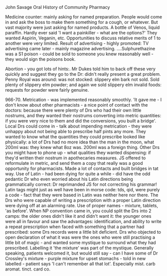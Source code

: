  John Savage
 Oral History of Community Pharmacy

Medicine counter: mainly asking for named preparation. People would come in and ask the boss to make them something for a cough, or whatever. But vast majority were just asking for named products. A bottle of Venos, liquid paraffin. Hardly ever said 'I want a painkiller - what are the options?' They wanted Aspirin, Veganin, etc. Opportunities to discuss relative merits of 1 to another were very limited. Result of advertising - highly promoted: TV advertising came later - mainly magazine advertising.  ....Sulphurethazine was a S1 poison - could be sold to someone you knew reasonably well - they would sign the poisons book. 

Abortion - you got lots of hints:. Mr Dukes told him to back off these very quickly and suggest they go to the Dr: didn't really present a great problem. Penny Royal was around: was not stocked: slippery elm bark not sold. Sold plenty of slippery elm powder; and again we sold slippery elm invalid foods: requests for powder were fairly genuine. 

966-70. Metrication - was implemented reasonably smoothly. 'It gave me - I don't know about other pharmacists - a nice point of contact with the doctors: because there were plenty of Drs who had their own little nostrums, and they wanted their nostrums converting into metric quantities: if you were very nice to them and did the conversions, you built a bridge'. Local Drs could come in - talk about impending metrication - they were unhappy about not being able to prescribe half pints any more. They wanted to know what the quantities they could prescribe looked like physically: a lot of Drs had no more idea than the man in the moon, what 200ml was: they knew what 8oz was. 200ml was a foreign thing. Other Drs you might have to phone up - what qualities they wanted dispensing: if they'd written their nostrum in apothecaries measures. JS offered to reformulate in metric, and send them a copy that really was a good opportunity for pharmacists. Made a lot of contacts and built bridges in tat way. Use of Latin - had been dying for quite a while - did have the odd pedantic Dr who even worried about his Latin directions being grammatically correct: Dr reprimanded JS for not correcting his grammar! Latin tags might just as well have been in morse code: tds, qid, were purely a code - fact that they were based in Latin was neither here nor there. The Drs who were capable of writing a prescription with a proper Latin direction were dying off at an alarming rate. Use of proper names - mixture, tablets, 'as before'. When NP convention came in, you could split the Drs into 2 camps: the older ones didn't like it and didn't want it: the younger ones were all in favour and saw the advantages: identification, and ability to write a repeat prescription when faced with something that a partner had prescribed: some Drs records were a little bit deficient. Drs who objected to open declaration of what it was were the ones who were still practising a little bit of magic - and wanted some mystique to surround what they had prescribed. Labelling it 'the mixture' was part of the mystique. Generally speaking, patients welcomed it, but would still say - can I have some of Dr Crossley's mixture - purple mixture for upset stomachs - told in new labelled - patient says 'I can't remember all that lot'. Especially mist. carb aromat. tinct. card co.

